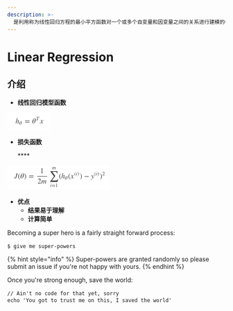 ```yaml
---
description: >-
  是利用称为线性回归方程的最小平方函数对一个或多个自变量和因变量之间的关系进行建模的一种回归分析。这种函数是一个或多个称为回归系数的模型参数的线性组合（自变量都是一次方）。只有一个自变量的情况称为简单回归，大于一个自变量情况的叫做多元回归。
---
```


# Linear Regression

## 介绍

* **线性回归模型函数**

![](../../.gitbook/assets/image%20%2818%29.png)

* **损失函数**

  \*\*\*\*

![](../../.gitbook/assets/image%20%2810%29.png)

* **优点**
  * **结果易于理解**
  * **计算简单**



Becoming a super hero is a fairly straight forward process:

```
$ give me super-powers
```

{% hint style="info" %}
 Super-powers are granted randomly so please submit an issue if you're not happy with yours.
{% endhint %}

Once you're strong enough, save the world:

```
// Ain't no code for that yet, sorry
echo 'You got to trust me on this, I saved the world'
```



